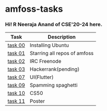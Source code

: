 # amfoss-tasks
### Hi! R Neeraja Anand of CSE'20-24  here.
Task | Description |
| --- | --- |
| <a href="https://github.com/TheNeerajaAnand/amfoss-tasks/tree/master/task-00">task 00</a> | Installing Ubuntu |
| <a href="https://github.com/TheNeerajaAnand/amfoss-tasks/tree/master/task-01">task 01</a> | Starring all repos of amfoss |
| <a href="https://github.com/TheNeerajaAnand/amfoss-tasks/tree/master/task-02">task 02</a> | IRC Freenode |
| <a href="https://github.com/TheNeerajaAnand/amfoss-tasks/tree/master/task-03">task 03</a> |Hackerrank(pending)|
| <a href="https://github.com/TheNeerajaAnand/amfoss-tasks/tree/master/task-05">task 07</a> | UI(Flutter)  |
| <a href="https://github.com/TheNeerajaAnand/amfoss-tasks/tree/master/task-06">task 09</a> | Spamming spaghetti  |
| <a href="https://github.com/TheNeerajaAnand/amfoss-tasks/tree/master/task-07">task 10</a> | CS50 |
| <a href="https://github.com/TheNeerajaAnand/amfoss-tasks/tree/master/task-08">task 11</a> | Poster |
